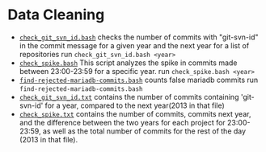 # Data Cleaning

* [`check_git_svn_id.bash`](check_git_svn_id.bash) checks the number of commits with "git-svn-id" in the commit message
for a given year and the next year for a list of repositories
run `check_git_svn_id.bash <year>`
* [`check_spike.bash`](check_spike.bash) This script analyzes the spike in commits made between 23:00-23:59 for a specific year.
run `check_spike.bash <year>`
* [`find-rejected-mariadb-commits.bash`](find-rejected-mariadb-commits.bash)  counts false mariadb commits
run `find-rejected-mariadb-commits.bash`
* [`check_git_svn_id.txt`](check_git_svn_id.txt-projects.txt) contains the number of commits containing 'git-svn-id' for a year,
compared to the next year(2013 in that file)
* [`check_spike.txt`](check_spike.txt) contains the number of commits, commits next year, and the difference between the two years for each project for 23:00-23:59,
as well as the total number of commits for the rest of the day (2013 in that file).
